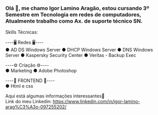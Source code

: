 ### Olá 👋, me chamo Igor Lamino Aragão, estou cursando 3º Semestre em Tecnologia em redes de computadores, Atualmente trabalho como Ax. de suporte técnico SN.<br/> 


Skills Técnicas:

----🖥️ Redes 🖥️----<br/>
● AD DS Windows Server
● DHCP Windows Server
● DNS Windows Server
● Kaspersky Security Center
● Veritas - Backup Exec


----⚙️ Criação ⚙️----<br/>
● Marketing
● Adobe Photoshop


----🧩 FRONTEND 🧩----<br/>
● Html e css<br/>


  Aqui está algumas informações interessantes🚀  
  Link do meu Linkedin: https://www.linkedin.com/in/igor-lamino-arag%C3%A3o-097255202/
